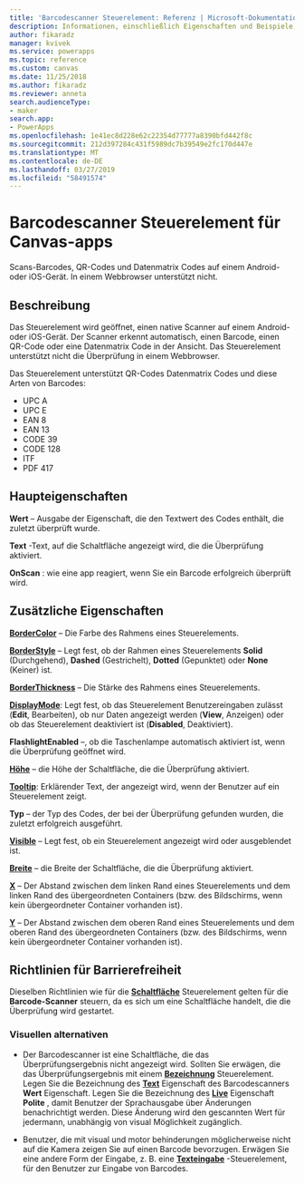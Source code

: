 ```yaml
---
title: 'Barcodescanner Steuerelement: Referenz | Microsoft-Dokumentation'
description: Informationen, einschließlich Eigenschaften und Beispiele, über das Barcodescanner Steuerelement
author: fikaradz
manager: kvivek
ms.service: powerapps
ms.topic: reference
ms.custom: canvas
ms.date: 11/25/2018
ms.author: fikaradz
ms.reviewer: anneta
search.audienceType:
- maker
search.app:
- PowerApps
ms.openlocfilehash: 1e41ec8d228e62c22354d77777a8390bfd442f8c
ms.sourcegitcommit: 212d397284c431f5989dc7b39549e2fc170d447e
ms.translationtype: MT
ms.contentlocale: de-DE
ms.lasthandoff: 03/27/2019
ms.locfileid: "58491574"
---
```

# <a name="barcode-scanner-control-for-canvas-apps"></a>Barcodescanner Steuerelement für Canvas-apps

Scans-Barcodes, QR-Codes und Datenmatrix Codes auf einem Android- oder iOS-Gerät. In einem Webbrowser unterstützt nicht.

## <a name="description"></a>Beschreibung

Das Steuerelement wird geöffnet, einen native Scanner auf einem Android- oder iOS-Gerät. Der Scanner erkennt automatisch, einen Barcode, einen QR-Code oder eine Datenmatrix Code in der Ansicht. Das Steuerelement unterstützt nicht die Überprüfung in einem Webbrowser.

Das Steuerelement unterstützt QR-Codes Datenmatrix Codes und diese Arten von Barcodes:

- UPC A
- UPC E
- EAN 8
- EAN 13
- CODE 39
- CODE 128
- ITF
- PDF 417

## <a name="key-properties"></a>Haupteigenschaften

**Wert** – Ausgabe der Eigenschaft, die den Textwert des Codes enthält, die zuletzt überprüft wurde.

**Text** -Text, auf die Schaltfläche angezeigt wird, die die Überprüfung aktiviert.

**OnScan** : wie eine app reagiert, wenn Sie ein Barcode erfolgreich überprüft wird.

## <a name="additional-properties"></a>Zusätzliche Eigenschaften

**[BorderColor](properties-color-border.md)** – Die Farbe des Rahmens eines Steuerelements.

**[BorderStyle](properties-color-border.md)** – Legt fest, ob der Rahmen eines Steuerelements **Solid** (Durchgehend), **Dashed** (Gestrichelt), **Dotted** (Gepunktet) oder **None** (Keiner) ist.

**[BorderThickness](properties-color-border.md)** – Die Stärke des Rahmens eines Steuerelements.

**[DisplayMode](properties-core.md)**: Legt fest, ob das Steuerelement Benutzereingaben zulässt (**Edit**, Bearbeiten), ob nur Daten angezeigt werden (**View**, Anzeigen) oder ob das Steuerelement deaktiviert ist (**Disabled**, Deaktiviert).

**FlashlightEnabled** –, ob die Taschenlampe automatisch aktiviert ist, wenn die Überprüfung geöffnet wird.

**[Höhe](properties-size-location.md)**  – die Höhe der Schaltfläche, die die Überprüfung aktiviert.

**[Tooltip](properties-core.md)**: Erklärender Text, der angezeigt wird, wenn der Benutzer auf ein Steuerelement zeigt.

**Typ** – der Typ des Codes, der bei der Überprüfung gefunden wurden, die zuletzt erfolgreich ausgeführt.

**[Visible](properties-core.md)** – Legt fest, ob ein Steuerelement angezeigt wird oder ausgeblendet ist.

**[Breite](properties-size-location.md)**  – die Breite der Schaltfläche, die die Überprüfung aktiviert.

**[X](properties-size-location.md)** – Der Abstand zwischen dem linken Rand eines Steuerelements und dem linken Rand des übergeordneten Containers (bzw. des Bildschirms, wenn kein übergeordneter Container vorhanden ist).

**[Y](properties-size-location.md)** – Der Abstand zwischen dem oberen Rand eines Steuerelements und dem oberen Rand des übergeordneten Containers (bzw. des Bildschirms, wenn kein übergeordneter Container vorhanden ist).

## <a name="accessibility-guidelines"></a>Richtlinien für Barrierefreiheit
Dieselben Richtlinien wie für die **[Schaltfläche](control-button.md)** Steuerelement gelten für die **Barcode-Scanner** steuern, da es sich um eine Schaltfläche handelt, die die Überprüfung wird gestartet.

### <a name="visual-alternatives"></a>Visuellen alternativen
* Der Barcodescanner ist eine Schaltfläche, die das Überprüfungsergebnis nicht angezeigt wird. Sollten Sie erwägen, die das Überprüfungsergebnis mit einem **[Bezeichnung](control-text-box.md)** Steuerelement. Legen Sie die Bezeichnung des **[Text](properties-core.md)** Eigenschaft des Barcodescanners **Wert** Eigenschaft. Legen Sie die Bezeichnung des **[Live](properties-accessibility.md)** Eigenschaft **Polite** , damit Benutzer der Sprachausgabe über Änderungen benachrichtigt werden. Diese Änderung wird den gescannten Wert für jedermann, unabhängig von visual Möglichkeit zugänglich.

* Benutzer, die mit visual und motor behinderungen möglicherweise nicht auf die Kamera zeigen Sie auf einen Barcode bevorzugen. Erwägen Sie eine andere Form der Eingabe, z. B. eine **[Texteingabe](control-text-input.md)** -Steuerelement, für den Benutzer zur Eingabe von Barcodes.
